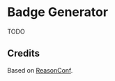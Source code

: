 # Badge Generator

TODO

## Credits

Based on [ReasonConf](https://github.com/ReasonVienna/reason-conf).

